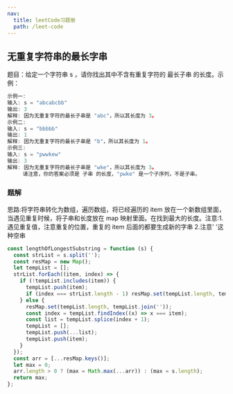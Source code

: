 ```yaml
---
nav:
  title: leetCode习题册
  path: /leet-code
---
```


## 无重复字符串的最长字串

题目：给定一个字符串 s ，请你找出其中不含有重复字符的 最长子串 的长度。示例：

```javaScript
示例一:
输入: s = "abcabcbb"
输出: 3
解释: 因为无重复字符的最长子串是 "abc"，所以其长度为 3。
示例二:
输入: s = "bbbbb"
输出: 1
解释: 因为无重复字符的最长子串是 "b"，所以其长度为 1。
示例三:
输入: s = "pwwkew"
输出: 3
解释: 因为无重复字符的最长子串是 "wke"，所以其长度为 3。
     请注意，你的答案必须是 子串 的长度，"pwke" 是一个子序列，不是子串。

```

### 题解

思路:将字符串转化为数组，遍历数组，将已经遍历的 item 放在一个新数组里面，当遇见重复时候，将子串和长度放在 map 映射里面。在找到最大的长度。注意:1.遇见重复值，注意重复的位置，重复的 item 后面的都要生成新的字串 2.注意' '这种空串

```jsx | pure
const lengthOfLongestSubstring = function (s) {
  const strList = s.split('');
  const resMap = new Map();
  let tempList = [];
  strList.forEach((item, index) => {
    if (!tempList.includes(item)) {
      tempList.push(item);
      if (index === strList.length - 1) resMap.set(tempList.length, tempList.join(''));
    } else {
      resMap.set(tempList.length, tempList.join(''));
      const index = tempList.findIndex((x) => x === item);
      const list = tempList.splice(index + 1);
      tempList = [];
      tempList.push(...list);
      tempList.push(item);
    }
  });
  const arr = [...resMap.keys()];
  let max = 0;
  arr.length > 0 ? (max = Math.max(...arr)) : (max = s.length);
  return max;
};
```
